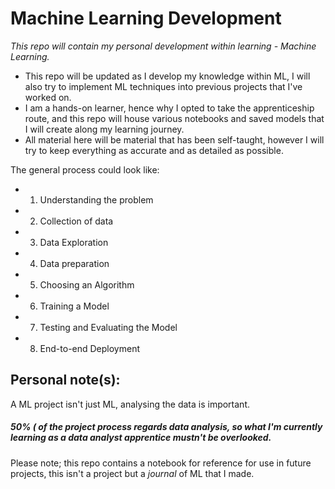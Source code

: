 # Machine Learning Development

*This repo will contain my personal development within learning - Machine Learning.*

- This repo will be updated as I develop my knowledge within ML, I will also try to implement ML techniques into previous projects that I've worked on. 
- I am a hands-on learner, hence why I opted to take the apprenticeship route, and this repo will house various notebooks and saved models that I will create along my learning journey.
- All material here will be material that has been self-taught, however I will try to keep everything as accurate and as detailed as possible. 


The general process could look like:
  - 1) Understanding the problem 
  - 2) Collection of data
  - 3) Data Exploration
  - 4) Data preparation
  - 5) Choosing an Algorithm
  - 6) Training a Model
  - 7) Testing and Evaluating the Model
  - 8) End-to-end Deployment

## Personal note(s):
A ML project isn't just ML, analysing the data is important.
##### 50% ( of the project process regards data analysis, so what I'm currently learning as a data analyst apprentice mustn't be overlooked.

Please note; this repo contains a notebook for reference for use in future projects, this isn't a project but a *journal* of ML that I made. 
